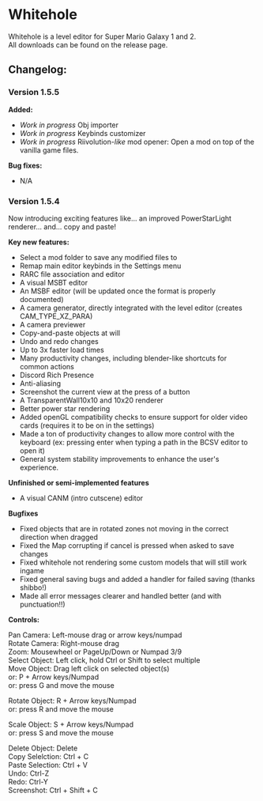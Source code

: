 # Whitehole
Whitehole is a level editor for Super Mario Galaxy 1 and 2.  
All downloads can be found on the release page.  
  
## Changelog:  
### Version 1.5.5

**Added:**
- *Work in progress* Obj importer
- *Work in progress* Keybinds customizer
- *Work in progress* Riivolution-*like* mod opener: Open a mod on top of the vanilla game files.

**Bug fixes:**
- N/A


### Version 1.5.4

Now introducing exciting features like... an improved PowerStarLight renderer... and... copy and paste!

**Key new features:**
- Select a mod folder to save any modified files to
- Remap main editor keybinds in the Settings menu
- RARC file association and editor
- A visual MSBT editor
- An MSBF editor (will be updated once the format is properly documented)
- A camera generator, directly integrated with the level editor (creates CAM_TYPE_XZ_PARA)
- A camera previewer
- Copy-and-paste objects at will
- Undo and redo changes
- Up to 3x faster load times
- Many productivity changes, including blender-like shortcuts for common actions
- Discord Rich Presence
- Anti-aliasing
- Screenshot the current view at the press of a button
- A TransparentWall10x10 and 10x20 renderer
- Better power star rendering
- Added openGL compatibility checks to ensure support for older video cards (requires it to be on in the settings)
- Made a ton of productivity changes to allow more control with the keyboard (ex: pressing enter when typing a path in the BCSV editor to open it)
- General system stability improvements to enhance the user's experience.

**Unfinished or semi-implemented features**
- A visual CANM (intro cutscene) editor

**Bugfixes**
- Fixed objects that are in rotated zones not moving in the correct direction when dragged
- Fixed the Map corrupting if cancel is pressed when asked to save changes
- Fixed whitehole not rendering some custom models that will still work ingame
- Fixed general saving bugs and added a handler for failed saving (thanks shibbo!)
- Made all error messages clearer and handled better (and with punctuation!!)

**Controls:**  
  
Pan Camera: Left-mouse drag or arrow keys/numpad  
Rotate Camera: Right-mouse drag  
Zoom: Mousewheel or PageUp/Down or Numpad 3/9  
Select Object: Left click, hold Ctrl or Shift to select multiple  
Move Object: Drag left click on selected object(s)  
or: P + Arrow keys/Numpad  
or: press G and move the mouse  
  
Rotate Object: R + Arrow keys/Numpad  
or: press R and move the mouse  
  
Scale Object: S + Arrow keys/Numpad  
or: press S and move the mouse  
  
Delete Object: Delete  
Copy Selelction: Ctrl + C  
Paste Selection: Ctrl + V  
Undo: Ctrl-Z  
Redo: Ctrl-Y  
Screenshot: Ctrl + Shift + C  
